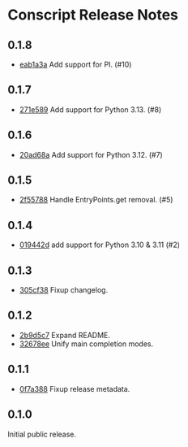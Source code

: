 # Conscript Release Notes

## 0.1.8

+ [eab1a3a](https://github.com/jsirois/conscript/commit/eab1a3a) Add support for PI. (#10)

## 0.1.7

+ [271e589](https://github.com/jsirois/conscript/commit/271e589) Add support for Python 3.13. (#8)

## 0.1.6

+ [20ad68a](https://github.com/jsirois/conscript/commit/20ad68a) Add support for Python 3.12. (#7)

## 0.1.5

+ [2f55788](https://github.com/jsirois/conscript/commit/2f55788) Handle EntryPoints.get removal. (#5)

## 0.1.4

+ [019442d](https://github.com/jsirois/conscript/commit/019442d) add support for Python 3.10 & 3.11 (#2)

## 0.1.3

+ [305cf38](https://github.com/jsirois/conscript/commit/305cf38) Fixup changelog.

## 0.1.2

+ [2b9d5c7](https://github.com/jsirois/conscript/commit/2b9d5c7) Expand README.
+ [32678ee](https://github.com/jsirois/conscript/commit/32678ee) Unify main completion modes.

## 0.1.1

+ [0f7a388](https://github.com/jsirois/conscript/commit/0f7a388) Fixup release metadata.

## 0.1.0

Initial public release.


